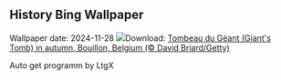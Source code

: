 ## History Bing Wallpaper
Wallpaper date: 2024-11-28
![](https://www.bing.com/th?id=OHR.SemoisRiver_EN-US6047540380_UHD.jpg&w=1000)Download: [Tombeau du Géant (Giant's Tomb) in autumn, Bouillon, Belgium (© David Briard/Getty)](https://www.bing.com/th?id=OHR.SemoisRiver_EN-US6047540380_UHD.jpg)

Auto get programm by LtgX
